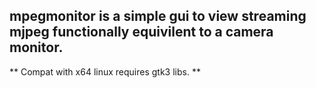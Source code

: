 ## mpegmonitor is a simple gui to view streaming mjpeg functionally equivilent to a camera monitor.

** Compat with x64 linux requires gtk3 libs. **
